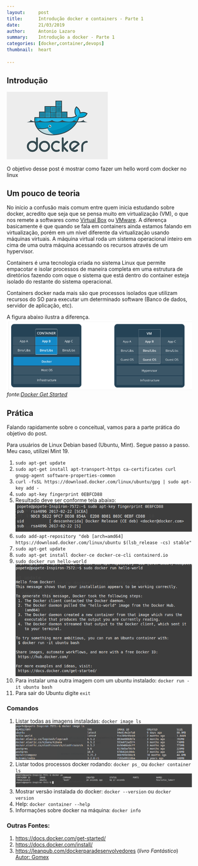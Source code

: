 ```yaml
---
layout:     post
title:      Introdução docker e containers - Parte 1
date:       21/03/2019
author:     Antonio Lazaro
summary:    Introdução a docker - Parte 1
categories: [docker,container,devops]
thumbnail:  heart

---
```


## Introdução

![](/static/img/docker.png)

O objetivo desse post é mostrar como fazer um hello word com docker no linux

## Um pouco de teoria
No início a confusão mais comum entre quem inicia estudando sobre docker, acredito que seja que se pensa muito em virtualização (VM), o que nos remete a softwares como <a href="https://www.virtualbox.org/" target="_blank">Virtual Box</a> ou <a href="https://www.vmware.com/" target="_blank">VMware</a>. A diferença basicamente é que quando se fala em containers ainda estamos falando em virtualização, porém em um nível diferente da virtualização usando máquinas virtuais. A máquina virtual roda um sistema operacional inteiro em cima de uma outra máquina acessando os recursos através de um hypervisor.

Containers é uma tecnologia criada no sistema Linux que permite empacotar e isolar processos de maneira completa em uma estrutura de diretórios fazendo com  oque o sistema que está dentro do container esteja isolado do restante do sistema operacional.

Containers docker nada mais são que processos isolados que utilizam recursos do SO para executar um determinado software (Banco de dados, servidor de aplicação, etc).

A figura abaixo ilustra a diferença.
<br/>
![](/static/img/docker-virtualizacao.png)
<br/>_fonte:<a href="https://docs.docker.com/get-started/" target="_blank">Docker Get Started</a>_

## Prática
Falando rapidamente sobre o conceitual, vamos para a parte prática do objetivo do post.

Para usuários de Linux Debian based (Ubuntu, Mint). Segue passo a passo. Meu caso, utilizei Mint 19.

1. ```sudo apt-get update```
1. ```sudo apt-get install apt-transport-https ca-certificates curl gnupg-agent software-properties-common```
1. ```curl -fsSL https://download.docker.com/linux/ubuntu/gpg | sudo apt-key add -```
1. ```sudo apt-key fingerprint 0EBFCD88```
1. Resultado deve ser conforme tela abaixo:
<br/>![](/static/img/docker-finger-print.png)
1. ```sudo add-apt-repository "deb [arch=amd64] https://download.docker.com/linux/ubuntu $(lsb_release -cs) stable"```
1. ```sudo apt-get update```
1. ```sudo apt-get install docker-ce docker-ce-cli containerd.io```
1. ```sudo docker run hello-world```
<br/>![](/static/img/docker-hello-world.png)
1. Para instalar uma outra imagem com um ubuntu instalado: ```docker run -it ubuntu bash```
1. Para sair do Ubuntu digite ```exit```

### Comandos

1. Listar todas as imagens instaladas: ```docker image ls```
<br/>![](/static/img/docker-ls-result.png)
1. Listar todos processos docker rodando: ```docker ps_``` ou ```docker container ls```
<br/>![](/static/img/docker-ps-result.png)
1. Mostrar versão instalada do docker: ```docker --version``` ou ```docker version```
1. Help: ```docker container --help```
1. Informações sobre docker na máquina: ```docker info```

### Outras Fontes:
1. https://docs.docker.com/get-started/
1. https://docs.docker.com/install/
1. https://leanpub.com/dockerparadesenvolvedores (*livro Fantástico*) <a href="https://twitter.com/gomex" target="_blank">Autor: Gomex</a>
